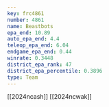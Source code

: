 ```yaml
---
key: frc4861
number: 4861
name: Beastbots
epa_end: 10.89
auto_epa_end: 4.4
teleop_epa_end: 6.04
endgame_epa_end: 0.44
winrate: 0.3448
district_epa_rank: 47
district_epa_percentile: 0.3896
type: Team
---
```

[[2024ncash]]
[[2024ncwak]]
